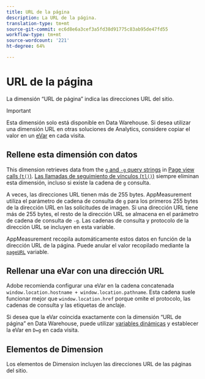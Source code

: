 ```yaml
---
title: URL de la página
description: La URL de la página.
translation-type: tm+mt
source-git-commit: ec6d8e6a3cef3a5fd38d91775c83ab95de47fd55
workflow-type: tm+mt
source-wordcount: '221'
ht-degree: 64%

---
```



# URL de la página

La dimensión “URL de página” indica las direcciones URL del sitio.

>[!IMPORTANT]
>
>Esta dimensión solo está disponible en Data Warehouse. Si desea utilizar una dimensión URL en otras soluciones de Analytics, considere copiar el valor en un [eVar](evar.md) en cada visita.

## Rellene esta dimensión con datos

This dimension retrieves data from the [`g` and `-g` query strings](/help/implement/validate/query-parameters.md) in [Page view calls (`t()`)](/help/implement/vars/functions/t-method.md). [Las llamadas de seguimiento de vínculos (`tl()`)](/help/implement/vars/functions/tl-method.md) siempre eliminan esta dimensión, incluso si existe la cadena de `g` consulta.

A veces, las direcciones URL tienen más de 255 bytes. AppMeasurement utiliza el parámetro de cadena de consulta de `g` para los primeros 255 bytes de la dirección URL en las solicitudes de imagen. Si una dirección URL tiene más de 255 bytes, el resto de la dirección URL se almacena en el parámetro de cadena de consulta de `-g`. Las cadenas de consulta y protocolo de la dirección URL se incluyen en esta variable.

AppMeasurement recopila automáticamente estos datos en función de la dirección URL de la página. Puede anular el valor recopilado mediante la [`pageURL`](/help/implement/vars/page-vars/pageurl.md) variable.

## Rellenar una eVar con una dirección URL

Adobe recomienda configurar una eVar en la cadena concatenada `window.location.hostname + window.location.pathname`. Esta cadena suele funcionar mejor que `window.location.href` porque omite el protocolo, las cadenas de consulta y las etiquetas de anclaje.

Si desea que la eVar coincida exactamente con la dimensión “URL de página” en Data Warehouse, puede utilizar [variables dinámicas](/help/implement/vars/page-vars/dynamic-variables.md) y establecer la eVar en `D=g` en cada visita.

## Elementos de Dimension

Los elementos de Dimension incluyen las direcciones URL de las páginas del sitio.
